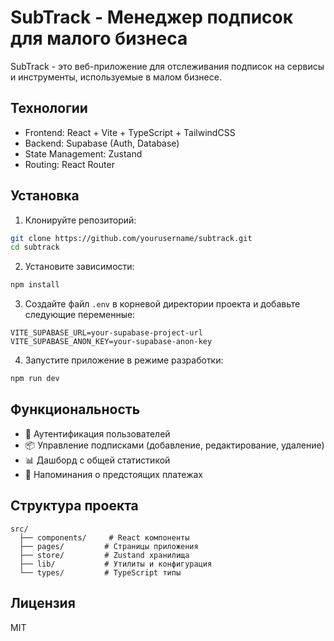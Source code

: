 # SubTrack - Менеджер подписок для малого бизнеса

SubTrack - это веб-приложение для отслеживания подписок на сервисы и инструменты, используемые в малом бизнесе.

## Технологии

- Frontend: React + Vite + TypeScript + TailwindCSS
- Backend: Supabase (Auth, Database)
- State Management: Zustand
- Routing: React Router

## Установка

1. Клонируйте репозиторий:
```bash
git clone https://github.com/yourusername/subtrack.git
cd subtrack
```

2. Установите зависимости:
```bash
npm install
```

3. Создайте файл `.env` в корневой директории проекта и добавьте следующие переменные:
```
VITE_SUPABASE_URL=your-supabase-project-url
VITE_SUPABASE_ANON_KEY=your-supabase-anon-key
```

4. Запустите приложение в режиме разработки:
```bash
npm run dev
```

## Функциональность

- 🔐 Аутентификация пользователей
- 📦 Управление подписками (добавление, редактирование, удаление)
- 📊 Дашборд с общей статистикой
- 🔔 Напоминания о предстоящих платежах

## Структура проекта

```
src/
  ├── components/     # React компоненты
  ├── pages/         # Страницы приложения
  ├── store/         # Zustand хранилища
  ├── lib/           # Утилиты и конфигурация
  └── types/         # TypeScript типы
```

## Лицензия

MIT
